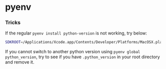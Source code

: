 # pyenv

### Tricks

If the regular `pyenv install python-version` is not working, try below:
```bash 
SDKROOT=/Applications/Xcode.app/Contents/Developer/Platforms/MacOSX.platform/Developer/SDKs/MacOSX10.14.sdk MACOSX_DEPLOYMENT_TARGET=10.14 pyenv install 3.8.6
```

If you cannot switch to another python version using `pyenv global python_version`, try to see if you have `.python_version` in your root directory and remove it.
